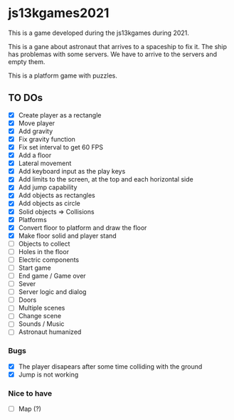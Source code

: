 # js13kgames2021
This is a game developed during the js13kgames during 2021.

This is a gane about astronaut that arrives to a spaceship to fix it. The ship has problemas with some servers. We
have to arrive to the servers and empty them.

This is a platform game with puzzles.

## TO DOs

* [x] Create player as a rectangle
* [x] Move player
* [x] Add gravity
* [x] Fix gravity function
* [x] Fix set interval to get 60 FPS
* [x] Add a floor
* [x] Lateral movement
* [x] Add keyboard input as the play keys
* [x] Add limits to the screen, at the top and each horizontal side
* [x] Add jump capability
* [x] Add objects as rectangles
* [x] Add objects as circle
* [x] Solid objects => Collisions
* [x] Platforms
* [x] Convert floor to platform and draw the floor
* [x] Make floor solid and player stand
* [ ] Objects to collect
* [ ] Holes in the floor
* [ ] Electric components
* [ ] Start game
* [ ] End game / Game over
* [ ] Sever
* [ ] Server logic and dialog
* [ ] Doors
* [ ] Multiple scenes
* [ ] Change scene
* [ ] Sounds / Music
* [ ] Astronaut humanized

### Bugs

* [x] The player disapears after some time colliding with the ground
* [x] Jump is not working

### Nice to have

* [ ] Map (?)
